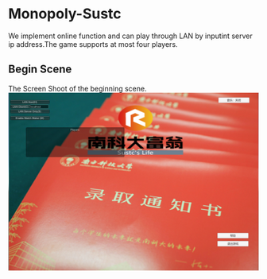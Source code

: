 # Monopoly-Sustc
  
  We implement online function and can play through LAN by inputint server ip address.The game supports at most four players.
  
  
## Begin Scene
  The Screen Shoot of the beginning scene.
  ![Begin.PNG](
        https://github.com/NevrThrw/Monopoly-SUSTC/blob/master/ScreenShoots/Begin.PNG
      )

